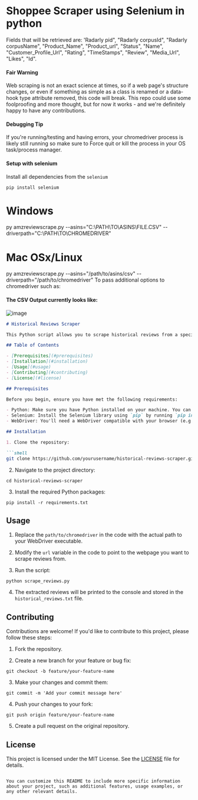 # Shoppee Scraper using Selenium in python 

Fields that will be retrieved are: 'Radarly pid", "Radarly corpusId", "Radarly corpusName", "Product_Name", "Product_url",  "Status", "Name", "Customer_Profile_Url", "Rating", "TimeStamps", "Review", "Media_Url", "Likes", "Id".
 
#### Fair Warning
Web scraping is not an exact science at times, so if a web page's structure changes, or even if something as simple as a class is renamed or a data-hook type attribute removed, this code will break. This repo could use some foolproofing and more thought, but for now it works - and we're definitely happy to have any contributions.

#### Debugging Tip
If you're running/testing and having errors, your chromedriver process is likely still running so make sure to Force quit or kill the process in your OS task/process manager.

#### Setup with selenium
Install all dependencies from the `selenium`

```
pip install selenium
```

# Windows
py amzreviewscrape.py --asins="C:\PATH\TO\ASINS\FILE.CSV" --driverpath="C:\PATH\TO\CHROMEDRIVER"

# Mac OSx/Linux
py amzreviewscrape.py --asins="/path/to/asins/csv" --driverpath="/path/to/chromedriver"
To pass additional options to chromedriver such as:



#### The CSV Output currently looks like:

![image](https://github.com/asqre/ShoppeDataCrawler/assets/62792214/ccc08a46-b316-4009-8e1d-775fd42fc903)


```markdown
# Historical Reviews Scraper

This Python script allows you to scrape historical reviews from a specified URL using Selenium. The extracted reviews are stored as text data for further analysis or storage.

## Table of Contents

- [Prerequisites](#prerequisites)
- [Installation](#installation)
- [Usage](#usage)
- [Contributing](#contributing)
- [License](#license)

## Prerequisites

Before you begin, ensure you have met the following requirements:

- Python: Make sure you have Python installed on your machine. You can download it from [python.org](https://www.python.org/downloads/).
- Selenium: Install the Selenium library using `pip` by running `pip install selenium`.
- WebDriver: You'll need a WebDriver compatible with your browser (e.g., Chrome WebDriver). Download and configure it according to your system. You can download Chrome WebDriver [here](https://sites.google.com/chromium.org/driver/).

## Installation

1. Clone the repository:

```shell
git clone https://github.com/yourusername/historical-reviews-scraper.git
```

2. Navigate to the project directory:

```shell
cd historical-reviews-scraper
```

3. Install the required Python packages:

```shell
pip install -r requirements.txt
```

## Usage

1. Replace the `path/to/chromedriver` in the code with the actual path to your WebDriver executable.

2. Modify the `url` variable in the code to point to the webpage you want to scrape reviews from.

3. Run the script:

```shell
python scrape_reviews.py
```

4. The extracted reviews will be printed to the console and stored in the `historical_reviews.txt` file.

## Contributing

Contributions are welcome! If you'd like to contribute to this project, please follow these steps:

1. Fork the repository.

2. Create a new branch for your feature or bug fix:

```shell
git checkout -b feature/your-feature-name
```

3. Make your changes and commit them:

```shell
git commit -m 'Add your commit message here'
```

4. Push your changes to your fork:

```shell
git push origin feature/your-feature-name
```

5. Create a pull request on the original repository.

## License

This project is licensed under the MIT License. See the [LICENSE](LICENSE) file for details.
```

You can customize this README to include more specific information about your project, such as additional features, usage examples, or any other relevant details.
